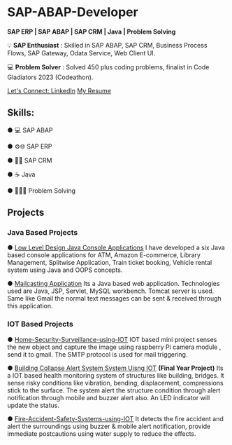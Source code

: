 # SAP-ABAP-Developer
**SAP ERP | SAP ABAP | SAP CRM | Java | Problem Solving**

 💡 **SAP Enthusiast** : Skilled in SAP ABAP, SAP CRM, Business Process Flows, SAP Gateway, Odata Service, Web Client UI.
 
 💻 **Problem Solver** : Solved 450 plus coding problems, finalist in Code Gladiators 2023 (Codeathon).
 
 [Let's Connect: LinkedIn](https://www.linkedin.com/in/chandramohan-s-b5b345200/)
 [My Resume](https://drive.google.com/drive/folders/17ibliixWLXW_vB5jvky9EMJLCJx5MTT0)

## **Skills**:

● 💻 SAP ABAP

● ⚙️🌐 SAP ERP

● 🤝🏼 SAP CRM

● ☕ Java

● 👨🏽‍💻 Problem Solving


## Projects

### Java Based Projects

● [Low Level Design Java Console Applications](https://github.com/Chandramohan671/Java-Low-Level-Design-Applications/) I have developed a six Java based console applications for ATM, Amazon E-commerce, Library Management, Splitwise Application, Train ticket booking, Vehicle rental system using Java and OOPS concepts. 

● [Mailcasting Application](https://github.com/Chandramohan671/Mailcasting-Application/) Its a Java based web application. Technologies used are Java, JSP, Servlet, MySQL workbench. Tomcat server is used. Same like Gmail the normal text messages can be sent & received through this application.

### IOT Based Projects

● [Home-Security-Surveillance-using-IOT](https://github.com/Chandramohan671/Home-Security-Surveillance-using-IOT/) IOT based mini project senses the new object and capture the image using raspberry Pi camera module , send it to gmail. The SMTP protocol is used for mail triggering.

● [Building Collapse Alert System System Uisng IOT](https://github.com/Chandramohan671/Building-Collapse-Alert-System-Using-IOT-) **(Final Year Project)** Its a IOT based health monitoring system of structures like building, bridges. It sense risky conditions like vibration, bending, displacement, compressions stick to the surface. The system alert the structure condition through alert notification through mobile and buzzer alert also. An LED indicator will update the status.

● [Fire-Accident-Safety-Systems-using-IOT](https://github.com/Chandramohan671/Fire-Accident-Safety-Systems-using-IOT/) It detects the fire accident and alert the surroundings using buzzer & mobile alert notification, provide immediate postcautions using water supply to reduce the effects.


